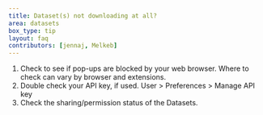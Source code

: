 ```yaml
---
title: Dataset(s) not downloading at all?
area: datasets
box_type: tip
layout: faq
contributors: [jennaj, Melkeb]
---
```


1. Check to see if pop-ups are blocked by your web browser. Where to check can vary by browser and extensions.
2. Double check your API key, if used. User > Preferences > Manage API key
3. Check the sharing/permission status of the Datasets.
